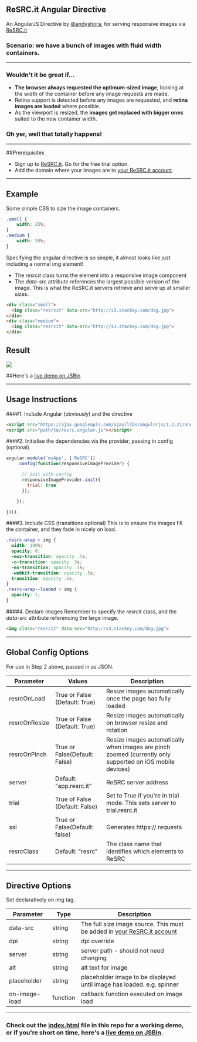 ## ReSRC.it Angular Directive

An AngularJS Directive by [@andyshora](https://twitter.com/andyshora), for serving responsive images via [ReSRC.it](http://www.resrc.it/)


### Scenario: we have a bunch of images with fluid width containers.
---
### Wouldn't it be great if...

*   **The browser always requested the optimum-sized image**, looking at the width of the container before any image requests are made.
*   Retina support is detected before any images are requested, and **retina images are loaded** where possible.
*   As the viewport is resized, the **images get replaced with bigger ones** suited to the new container width.

### Oh yer, well that totally happens!

---

##Prerequisites
*   Sign up to [ReSRC.it](http://www.resrc.it/). Go for the free trial option.
*	Add the domain where your images are to [your ReSRC.it account](https://my.resrc.it/domains.aspx).

---

## Example

Some simple CSS to size the image containers.
```css
.small {
    width: 25%;
}
.medium {
    width: 50%;
}
```


Specifying the angular directive is so simple, it almost looks like just including a normal img element!

- The *resrcit* class turns the element into a responsive image component
- The *data-src* attribute references the largest possible version of the image. This is what the ReSRC.it servers retrieve and serve up at smaller sizes.

```html
<div class="small">
  <img class="resrcit" data-src="http://s3.stackey.com/dog.jpg">
</div>
<div class="medium">
  <img class="resrcit" data-src="http://s3.stackey.com/dog.jpg">
</div>
```

## Result

![](http://s3.stackey.com/demo.png)

##Here's a [live demo on JSBin](http://jsbin.com/waqek/2)

---

## Usage Instructions

####1. Include Angular (obviously) and the directive
```html
<script src="https://ajax.googleapis.com/ajax/libs/angularjs/1.2.21/angular.js"></script>
<script src="path/to/resrc.angular.js"></script>
```

####2. Initialise the dependencies via the provider, passing in config (optional)

```javascript
angular.module('myApp', ['ReSRC'])
    .config(function(responsiveImageProvider) {

      // init with config
      responsiveImageProvider.init({
        trial: true
      });

    });

})();
```
####3. Include CSS (transitions optional)
This is to ensure the images fill the container, and they fade in nicely on load.
```css
.resrc-wrap > img {
  width: 100%;
  opacity: 0;
  -moz-transition: opacity .5s;
  -o-transition: opacity .5s;
  -ms-transition: opacity .5s;
  -webkit-transition: opacity .5s;
  transition: opacity .5s;
}
.resrc-wrap--loaded > img {
  opacity: 1;
}
```
####4. Declare images
Remember to specify the *resrcit* class, and the *data-src* attribute referencing the large image.
```html
<img class="resrcit" data-src="http://s3.stackey.com/dog.jpg">
```
---

## Global Config Options
For use in Step 2 above, passed in as JSON.

| Parameter | Values | Description |
|---|----|-----|
| resrcOnLoad	| True or False (Default: True) | Resize images automatically once the page has fully loaded |
| resrcOnResize |	True or False (Default: True) |	Resize images automatically on browser resize and rotation |
| resrcOnPinch |	True or False(Default: False) |	Resize images automatically when images are pinch zoomed (currently only supported on iOS mobile devices) |
| server |	Default: "app.resrc.it" |	ReSRC server address |
| trial | True of False (Default: False) | Set to True if you're in trial mode. This sets server to trial.resrc.it |
| ssl |	True or False(Default: false) | Generates https:// requests |
| resrcClass |	Default: "resrc" |	The class name that identifies which elements to ReSRC |


---

## Directive Options
Set declaratively on img tag.

| Parameter | Type | Description |
|---|----|-----|
| data-src | string | The full size image source. This must be added in [your ReSRC.it account](https://my.resrc.it/domains.aspx) |
| dpi | string | dpi override |
| server | string | server path - should not need changing |
| alt | string | alt text for image |
| placeholder | string | placeholder image to be displayed until image has loaded. e.g. spinner |
| on-image-load | function | callback function executed on image load |

---
### Check out the [index.html](https://github.com/andyshora/resrc.angular.js/blob/master/index.html) file in this repo for a working demo, or if you're short on time, here's a [live demo on JSBin](http://jsbin.com/waqek/2).
